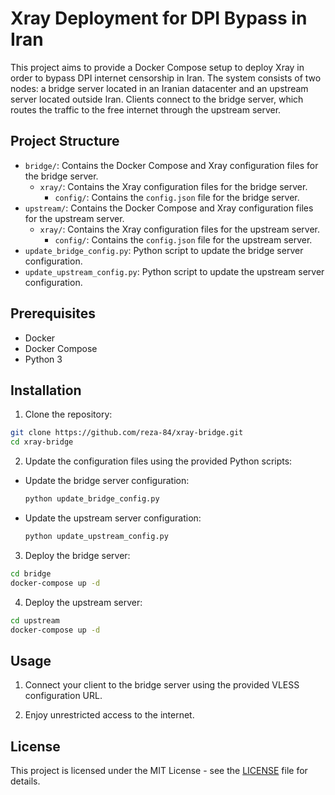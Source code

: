 # Xray Deployment for DPI Bypass in Iran

This project aims to provide a Docker Compose setup to deploy Xray in order to bypass DPI internet censorship in Iran. The system consists of two nodes: a bridge server located in an Iranian datacenter and an upstream server located outside Iran. Clients connect to the bridge server, which routes the traffic to the free internet through the upstream server.

## Project Structure

- `bridge/`: Contains the Docker Compose and Xray configuration files for the bridge server.
  - `xray/`: Contains the Xray configuration files for the bridge server.
    - `config/`: Contains the `config.json` file for the bridge server.
- `upstream/`: Contains the Docker Compose and Xray configuration files for the upstream server.
  - `xray/`: Contains the Xray configuration files for the upstream server.
    - `config/`: Contains the `config.json` file for the upstream server.
- `update_bridge_config.py`: Python script to update the bridge server configuration.
- `update_upstream_config.py`: Python script to update the upstream server configuration.

## Prerequisites

- Docker
- Docker Compose
- Python 3

## Installation

1. Clone the repository:

```bash
git clone https://github.com/reza-84/xray-bridge.git
cd xray-bridge
```

2. Update the configuration files using the provided Python scripts:

- Update the bridge server configuration:

  ```bash
  python update_bridge_config.py
  ```

- Update the upstream server configuration:

  ```bash
  python update_upstream_config.py
  ```

3. Deploy the bridge server:

```bash
cd bridge
docker-compose up -d
```

4. Deploy the upstream server:

```bash
cd upstream
docker-compose up -d

```

## Usage

1. Connect your client to the bridge server using the provided VLESS configuration URL.

2. Enjoy unrestricted access to the internet.

## License

This project is licensed under the MIT License - see the [LICENSE](LICENSE) file for details.
